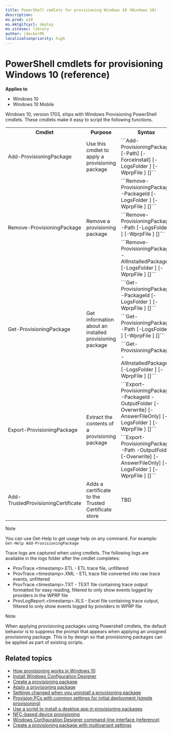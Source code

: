 ```yaml
---
title: PowerShell cmdlets for provisioning Windows 10 (Windows 10)
description: 
ms.prod: w10
ms.mktglfcycl: deploy
ms.sitesec: library
author: jdeckerMS
localizationpriority: high
---
```


# PowerShell cmdlets for provisioning Windows 10 (reference)


**Applies to**

- Windows 10
- Windows 10 Mobile

Windows 10, version 1703, ships with Windows Provisioning PowerShell cmdlets. These cmdlets make it easy to script the following functions.



<table><tr><th>Cmdlet</th><th>Purpose</th><th>Syntax</th></tr>
<tr><td>Add-ProvisioningPackage</td><td> Use this cmdlet to apply a provisioning package</td><td>```Add-ProvisioningPackage [-Path] <string> [-ForceInstall] [-LogsFolder <string>] [-WprpFile <string>] [<CommonParameters>]```</td></tr>
<tr><td rowspan="3">Remove-ProvisioningPackage</td><td rowspan="3">Remove a provisioning package</td><td>	```Remove-ProvisioningPackage -PackageId <string> [-LogsFolder <string>] [-WprpFile <string>]  [<CommonParameters>]``` </td></tr><tr><td> ```Remove-ProvisioningPackage -Path <string> [-LogsFolder <string>] [-WprpFile <string>]  [<CommonParameters>]``` </td></tr><tr><td> ```Remove-ProvisioningPackage -AllInstalledPackages [-LogsFolder <string>] [-WprpFile <string>]  [<CommonParameters>]``` </td></tr>
<tr><td rowspan="3">Get-ProvisioningPackage </td><td rowspan="3">	Get information about an installed provisioning package	</td><td> ```Get-ProvisioningPackage -PackageId <string> [-LogsFolder <string>] [-WprpFile <string>]  [<CommonParameters>]``` </td></tr><tr><td>```Get-ProvisioningPackage -Path <string> [-LogsFolder <string>] [-WprpFile <string>] [<CommonParameters>]``` </td></tr><tr><td> ```Get-ProvisioningPackage -AllInstalledPackages [-LogsFolder <string>] [-WprpFile <string>]  [<CommonParameters>]``` </td></tr>
<tr><td rowspan="2"> Export-ProvisioningPackage</td><td rowspan="2"> 	Extract the contents of a provisioning package</td><td>	```Export-ProvisioningPackage -PackageId <string> -OutputFolder <string> [-Overwrite] [-AnswerFileOnly] [-LogsFolder <string>] [-WprpFile <string>]  [<CommonParameters>]``` </td></tr><tr><td> ```Export-ProvisioningPackage -Path <string> -OutputFolder <string> [-Overwrite] [-AnswerFileOnly] [-LogsFolder <string>] [-WprpFile <string>]  [<CommonParameters>]``` </td></tr>
<tr><td> Add-TrustedProvisioningCertificate </td><td>	Adds a certificate to the Trusted Certificate store </td><td> TBD </td></tr></table>	

>[!NOTE]
> You can use Get-Help to get usage help on any command. For example: `Get-Help Add-ProvisioningPackage`

Trace logs are captured when using cmdlets. The following logs are available in the logs folder after the cmdlet completes: 

- ProvTrace.&lt;timestamp&gt;.ETL - ETL trace file, unfiltered
- ProvTrace.&lt;timestamp&gt;.XML - ETL trace file converted into raw trace events, unfiltered
- ProvTrace.&lt;timestamp&gt;.TXT - TEXT file containing trace output formatted for easy reading, filtered to only show events logged by providers in the WPRP file
- ProvLogReport.&lt;timestamp&gt;.XLS - Excel file containing trace output, filtered to only show events logged by providers in WPRP file



>[!NOTE]
>When applying provisioning packages using Powershell cmdlets, the default behavior is to suppress the prompt that appears when applying an unsigned provisioning package. This is by design so that provisioning packages can be applied as part of existing scripts.


## Related topics

- [How provisioning works in Windows 10](provisioning-how-it-works.md)
- [Install Windows Configuration Designer](provisioning-install-icd.md)
- [Create a provisioning package](provisioning-create-package.md)
- [Apply a provisioning package](provisioning-apply-package.md)
- [Settings changed when you uninstall a provisioning package](provisioning-uninstall-package.md)
- [Provision PCs with common settings for initial deployment (simple provisioning)](provision-pcs-for-initial-deployment.md)
- [Use a script to install a desktop app in provisioning packages](provisioning-script-to-install-app.md)
- [NFC-based device provisioning](provisioning-nfc.md)
- [Windows Configuration Designer command-line interface (reference)](provisioning-command-line.md)
- [Create a provisioning package with multivariant settings](provisioning-multivariant.md)





 

 





